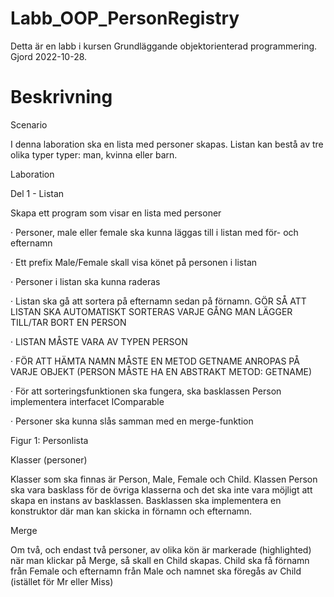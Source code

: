 # Labb_OOP_PersonRegistry
Detta är en labb i kursen Grundläggande objektorienterad programmering. Gjord 2022-10-28.

# Beskrivning

Scenario

I denna laboration ska en lista med personer skapas. Listan kan bestå av tre olika typer typer: man, kvinna eller barn.

Laboration

Del 1 - Listan

Skapa ett program som visar en lista med personer

· Personer, male eller female ska kunna läggas till i listan med för- och efternamn

· Ett prefix Male/Female skall visa könet på personen i listan

· Personer i listan ska kunna raderas

· Listan ska gå att sortera på efternamn sedan på förnamn. GÖR SÅ ATT LISTAN SKA AUTOMATISKT SORTERAS VARJE GÅNG MAN LÄGGER TILL/TAR BORT EN PERSON

· LISTAN MÅSTE VARA AV TYPEN PERSON

· FÖR ATT HÄMTA NAMN MÅSTE EN METOD GETNAME ANROPAS PÅ VARJE OBJEKT (PERSON MÅSTE HA EN ABSTRAKT METOD: GETNAME)

· För att sorteringsfunktionen ska fungera, ska basklassen Person implementera interfacet IComparable

· Personer ska kunna slås samman med en merge-funktion

Figur 1: Personlista

Klasser (personer)

Klasser som ska finnas är Person, Male, Female och Child. Klassen Person ska vara basklass för de övriga klasserna och det ska inte vara möjligt att skapa en instans av basklassen. Basklassen ska implementera en konstruktor där man kan skicka in förnamn och efternamn.

Merge

Om två, och endast två personer, av olika kön är markerade (highlighted) när man klickar på Merge, så skall en Child skapas. Child ska få förnamn från Female och efternamn från Male och namnet ska föregås av Child (istället för Mr eller Miss)

